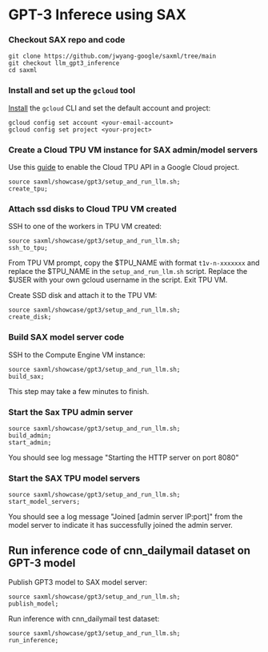 #  GPT-3 Inferece using SAX

### Checkout SAX repo and code
```
git clone https://github.com/jwyang-google/saxml/tree/main
git checkout llm_gpt3_inference
cd saxml
```

### Install and set up the `gcloud` tool
[Install](https://cloud.google.com/sdk/gcloud#download_and_install_the) the
`gcloud` CLI and set the default account and project:

```
gcloud config set account <your-email-account>
gcloud config set project <your-project>
```

### Create a Cloud TPU VM instance for SAX admin/model servers

Use this [guide](https://cloud.google.com/tpu/docs/users-guide-tpu-vm) to
enable the Cloud TPU API in a Google Cloud project.

```
source saxml/showcase/gpt3/setup_and_run_llm.sh;
create_tpu;
```

### Attach ssd disks to Cloud TPU VM created

SSH to one of the workers in TPU VM created:
```
source saxml/showcase/gpt3/setup_and_run_llm.sh;
ssh_to_tpu;
```

From TPU VM prompt, copy the $TPU_NAME with format ```t1v-n-xxxxxxx``` and replace the $TPU_NAME in the ```setup_and_run_llm.sh``` script.
Replace the $USER with your own gcloud username in the script.
Exit TPU VM. 

Create SSD disk and attach it to the TPU VM:
```
source saxml/showcase/gpt3/setup_and_run_llm.sh;
create_disk;
```


### Build SAX model server code

SSH to the Compute Engine VM instance:

```
source saxml/showcase/gpt3/setup_and_run_llm.sh;
build_sax;
```
This step may take a few minutes to finish. 


### Start the Sax TPU admin server
```
source saxml/showcase/gpt3/setup_and_run_llm.sh;
build_admin;
start_admin;
```

You should see log message "Starting the HTTP server on port 8080"

### Start the SAX TPU model servers
```
source saxml/showcase/gpt3/setup_and_run_llm.sh;
start_model_servers;
```

You should see a log message "Joined [admin server IP:port]" from the model
server to indicate it has successfully joined the admin server.

## Run inference code of cnn_dailymail dataset on GPT-3 model
Publish GPT3 model to SAX model server:
```
source saxml/showcase/gpt3/setup_and_run_llm.sh;
publish_model;
```

Run inference with cnn_dailymail test dataset:
```
source saxml/showcase/gpt3/setup_and_run_llm.sh;
run_inference;
```